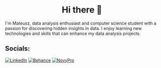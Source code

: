 <h1 align="center">Hi there 👋</h1>

I'm Mateusz, data analysis enthusiast and computer science student with a passion for discovering hidden insights in data. 
I enjoy learning new technologies and skills that can enhance my data analysis projects.

## Socials:
[![LinkedIn](https://img.shields.io/badge/LinkedIn-%230077B5.svg?logo=linkedin&logoColor=white)](https://linkedin.com/in/mateusz-koniuch) [![Behance](https://img.shields.io/badge/Behance-1769ff?logo=behance&logoColor=white)](https://behance.net/mateusz-koniuch)  [![NovyPro](https://img.shields.io/badge/NovyPro-%23B02BF4.svg)](https://www.behance.net/gallery/191809607/Portfolio) 

